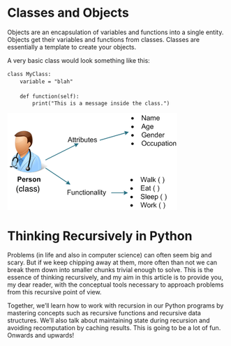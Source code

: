 # Classes and Objects
Objects are an encapsulation of variables and functions into a single entity. Objects get their variables and functions from classes. Classes are essentially a template to create your objects.

A very basic class would look something like this:

```html
class MyClass:
    variable = "blah"

    def function(self):
        print("This is a message inside the class.")
```
![Classes](./assets//Read04/Classes.png)
# Thinking Recursively in Python
Problems (in life and also in computer science) can often seem big and scary. But if we keep chipping away at them, more often than not we can break them down into smaller chunks trivial enough to solve. This is the essence of thinking recursively, and my aim in this article is to provide you, my dear reader, with the conceptual tools necessary to approach problems from this recursive point of view.

Together, we’ll learn how to work with recursion in our Python programs by mastering concepts such as recursive functions and recursive data structures. We’ll also talk about maintaining state during recursion and avoiding recomputation by caching results. This is going to be a lot of fun. Onwards and upwards!


